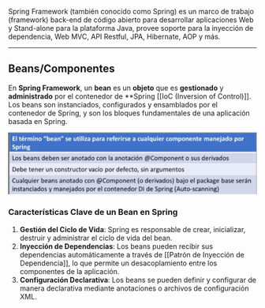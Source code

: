 Spring Framework (también conocido como Spring) es un marco de trabajo (framework) back-end de código abierto para desarrollar aplicaciones Web y Stand-alone para la plataforma Java, provee soporte para la inyección de dependencia, Web MVC, API Restful, JPA, Hibernate, AOP y más.


---
## Beans/Componentes

En **Spring Framework**, un **bean** es un **objeto** que es **gestionado** y **administrado** por el contenedor de **Spring [[IoC (Inversion of Control)]]. Los beans son instanciados, configurados y ensamblados por el contenedor de Spring, y son los bloques fundamentales de una aplicación basada en Spring.

![](../res/beans.png)
### **Características Clave de un Bean en Spring**

1. **Gestión del Ciclo de Vida**: Spring es responsable de crear, inicializar, destruir y administrar el ciclo de vida del bean.
2. **Inyección de Dependencias**: Los beans pueden recibir sus dependencias automáticamente a través de [[Patrón de Inyección de Dependencia]], lo que permite un desacoplamiento entre los componentes de la aplicación.
3. **Configuración Declarativa**: Los beans se pueden definir y configurar de manera declarativa mediante anotaciones o archivos de configuración XML.